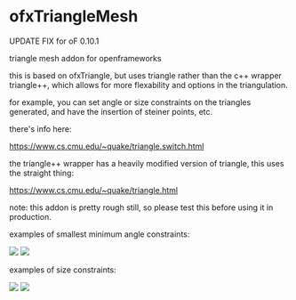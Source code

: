 ofxTriangleMesh
===============

UPDATE FIX for oF 0.10.1

triangle mesh addon for openframeworks

this is based on ofxTriangle, but uses triangle rather than the c++ wrapper triangle++, which allows for more flexability and options in the triangulation. 

for example, you can set angle or size constraints on the triangles generated, and have the insertion of steiner points, etc. 

there's info here: 

https://www.cs.cmu.edu/~quake/triangle.switch.html

the triangle++ wrapper has a heavily modified version of triangle, this uses the straight thing: 

https://www.cs.cmu.edu/~quake/triangle.html

note: this addon is pretty rough still, so please test this before using it in production. 

examples of smallest minimum angle constraints: 

![](http://i.imgur.com/wzZWW.png)
![](http://i.imgur.com/sjvPM.png)

examples of size constraints: 

![](http://i.imgur.com/QoBPb.png)
![](http://i.imgur.com/rP2ol.png)

